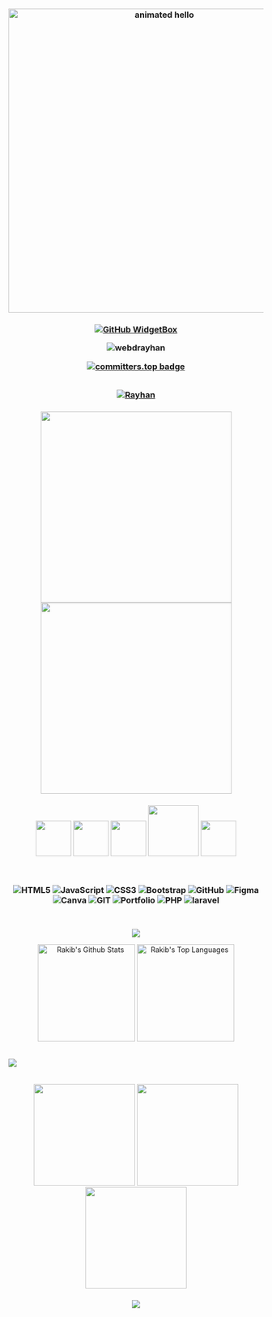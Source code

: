 

<!--
**webdrayhan/webdrayhan** is a ✨ _special_ ✨ repository because its `README.md` (this file) appears on your GitHub profile.

Here are some ideas to get you started:
## Hi there 👋
- 🔭 I’m currently working on ...
- 🌱 I’m currently learning ...
- 👯 I’m looking to collaborate on ...
- 🤔 I’m looking for help with ...
- 💬 Ask me about ...
- 📫 How to reach me: ...
- 😄 Pronouns: ...
- ⚡ Fun fact: ...
-->
<h3 align="center">
<img src="https://github.com/Anmol-Baranwal/Cool-GIFs-For-GitHub/assets/74038190/9be4d344-6782-461a-b5a6-32a07bf7b34e" width="600" alt="animated hello">
</h3>

<!---
<h3 align="center">
  
![](https://capsule-render.vercel.app/api?type=waving&color=gradient&height=100&section=header)

</h3>


- Web Development
<img src="https://github.com/Anmol-Baranwal/Cool-GIFs-For-GitHub/assets/74038190/72903324-cf57-4e90-80a6-ed3c9734e0ed" width="900">

--->
<!---
<img src="https://github.com/Anmol-Baranwal/Cool-GIFs-For-GitHub/assets/74038190/c288471c-be67-4fbb-af44-1c63ee9ed280" />

- Android Developer Challenge
<img src="https://user-images.githubusercontent.com/74038190/215768208-3bf3dda8-eeea-40ee-a58b-f5ac529685bf.gif" width="900">

--->

<!--- JavaScript is the Boss
<img src="https://user-images.githubusercontent.com/74038190/213910845-af37a709-8995-40d6-be59-724526e3c3d7.gif" width="900">
--->

<h3 align="center">


[![GitHub WidgetBox](https://github-widgetbox.vercel.app/api/profile?username=webdrayhan&data=followers,repositories,stars,commits&theme=viridescent&hide_border=true)](https://github.com/Jurredr/github-widgetbox)


<img src="https://komarev.com/ghpvc/?username=webdrayhan&label=Profile%20views&color=0e75b6&style=flat" alt="webdrayhan" />

<br/>

[![committers.top badge](https://user-badge.committers.top/bangladesh/webdrayhan.svg)](https://user-badge.committers.top/bangladesh/webdrayhan)

<br>
 <a href="https://github.com/ryo-ma/github-profile-trophy"><img src="https://github-profile-trophy.vercel.app/?username=webdrayhan&theme=darkmode" alt="Rayhan" /></a>
</h3>



<h3 align="center">


<img src="https://user-images.githubusercontent.com/74038190/225813708-98b745f2-7d22-48cf-9150-083f1b00d6c9.gif" width="377"> <img src="https://github.com/Anmol-Baranwal/Cool-GIFs-For-GitHub/assets/74038190/0c7eb6ed-663b-4ce4-bfbd-18239a38ba1b" width="377">
<!---
[![ReadMe Card](https://github-readme-stats.vercel.app/api/pin/?username=webdrayhan&theme=radical&repo=Rtube.com)](https://github.com/webdrayhan/Rtube.com)
[![ReadMe Card](https://github-readme-stats.vercel.app/api/pin/?username=webdrayhan&theme=radical&repo=RevInt)](https://github.com/webdrayhan/RevInt)
[![ReadMe Card](https://github-readme-stats.vercel.app/api/pin/?username=webdrayhan&theme=radical&repo=Umaaa)](https://github.com/webdrayhan/Umaaa)
[![ReadMe Card](https://github-readme-stats.vercel.app/api/pin/?username=webdrayhan&theme=radical&repo=Tiny-one)](https://github.com/webdrayhan/Tiny-one)
[![ReadMe Card](https://github-readme-stats.vercel.app/api/pin/?username=webdrayhan&theme=radical&repo=Ready)](https://github.com/webdrayhan/Ready/)
--->
</h3>


<h3 align="center">
<p dir="auto">

<!---
<img src="https://user-images.githubusercontent.com/74038190/235294002-8aafea24-3179-45af-91d9-412ad7ff5359.gif" width="100">
<img src="https://user-images.githubusercontent.com/74038190/235294007-de441046-823e-4eff-89bf-d4df52858b65.gif" width="100">
<img src="https://user-images.githubusercontent.com/74038190/235294008-ed8de58b-d4d0-4790-aa81-a39fdc8a1e50.gif" width="100">
<img src="https://user-images.githubusercontent.com/74038190/235294009-98ca7572-795f-4056-b2c1-ccbde3f2982e.gif" width="100">
<img src="https://user-images.githubusercontent.com/74038190/235294016-6556559a-ed58-4ca6-a4c9-c307cbe0b6b7.gif" width="100"> 
<img src="https://user-images.githubusercontent.com/74038190/235294010-ec412ef5-e3da-4efa-b1d4-0ab4d4638755.gif" width="100">
<img src="https://user-images.githubusercontent.com/74038190/235294011-b8074c31-9097-4a65-a594-4151b58743a8.gif" width="100">
<img src="https://user-images.githubusercontent.com/74038190/235294019-40007353-6219-4ec5-b661-b3c35136dd0b.gif" width="100">
--->
<img src="https://user-images.githubusercontent.com/74038190/235294012-0a55e343-37ad-4b0f-924f-c8431d9d2483.gif" width="70">
<img src="https://user-images.githubusercontent.com/74038190/235294013-a33e5c43-a01c-43f6-b44d-a406d8b4ab75.gif" width="70">
<img src="https://user-images.githubusercontent.com/74038190/235294015-47144047-25ab-417c-af1b-6746820a20ff.gif" width="70">
<img src="https://user-images.githubusercontent.com/74038190/235294006-04e22871-2943-4626-9a99-e1d416cbda26.gif" width="100">
<img src="https://github.com/Anmol-Baranwal/Cool-GIFs-For-GitHub/assets/74038190/cc4fe88c-7f7a-41d8-b449-34b7a178c1c6" width="70">

<!---  
<a href="https://www.instagram.com/muraakib" rel="nofollow"><img src="https://img.shields.io/static/v1?message=Instagram&logo=instagram&label=&color=000&logoColor=white&labelColor=&style=for-the-badge" height="25" alt="instagram logo" alt="Instagram" data-canonical-src="https://img.shields.io/badge/Instagram-1877F2?style=for-the-badge&amp;logo=instagram&amp;logoColor=white" style="max-width: 100%;"></a>
<a href="https://webdrayhan.github.io/RevInt/" rel="nofollow"><img src="https://img.shields.io/static/v1?message=Portfolio&logo=portfolio&label=&color=000&logoColor=white&labelColor=&style=for-the-badge" height="25" alt="portfolio logo" alt="Portfolio" data-canonical-src="https://img.shields.io/badge/Portfolio-0077B5?style=for-the-badge&amp;logo=portfolio&amp;logoColor=white" style="max-width: 100%;"></a>
<a href="https://www.linkedin.com/in/webdrayhan" rel="nofollow"><img src="https://img.shields.io/static/v1?message=LinkedIn&logo=linkedin&label=&color=000&logoColor=white&labelColor=&style=for-the-badge" height="25" alt="linkedin logo" alt="Linkedin" data-canonical-src="https://img.shields.io/badge/LinkedIn-0077B5?style=for-the-badge&amp;logo=linkedin&amp;logoColor=white" style="max-width: 100%;"></a>
(https://img.shields.io/badge/bootstrap-%23563D7C.svg?style=for-the-badge&logo=bootstrap&logoColor=white) ![MUI](https://img.shields.io/badge/MUI-%230081CB.svg?style=for-the-badge&logo=material-ui&logoColor=white) ![NPM](https://img.shields.io/badge/NPM-%23000000.svg?style=for-the-badge&logo=npm&logoColor=white) ![NodeJS]
(https://img.shields.io/badge/css3-%231572B6.svg?style=for-the-badge&logo=css3&logoColor=white) ![Firebase](https://img.shields.io/badge/firebase-%23039BE5.svg?style=for-the-badge&logo=firebase) ![Netlify]
(https://img.shields.io/badge/GitHub-%23121011.svg?style=for-the-badge&logo=github&logoColor=white) ![React](https://img.shields.io/badge/react-%2320232a.svg?style=for-the-badge&logo=react&logoColor=%2361DAFB) ![React Router](https://img.shields.io/badge/React_Router-CA4245?style=for-the-badge&logo=react-router&logoColor=white) ![Redux](https://img.shields.io/badge/redux-%23593d88.svg?style=for-the-badge&logo=redux&logoColor=white) ![TailwindCSS]

<br/>
<br/>
<br/>
<h3 align="center">Support:</h3>
<p align="center">
<a align='center' href="https://patreon.com/webdrayhan"> <img align="center" src="https://cdn.buymeacoffee.com/buttons/v2/default-yellow.png" height="50" width="210" alt="its webdrayhan" /></a>
</p>
--->
</p>
<br/>

![HTML5](https://img.shields.io/badge/html5-%23E34F26.svg?style=for-the-badge&logo=html5&logoColor=white) ![JavaScript](https://img.shields.io/badge/javascript-%23323330.svg?style=for-the-badge&logo=javascript&logoColor=%23F7DF1E) ![CSS3](https://img.shields.io/badge/netlify-%23000000.svg?style=for-the-badge&logo=netlify&logoColor=#00C7B7) ![Bootstrap](https://img.shields.io/badge/node.js-6DA55F?style=for-the-badge&logo=node.js&logoColor=white) ![GitHub](https://img.shields.io/badge/tailwindcss-%2338B2AC.svg?style=for-the-badge&logo=tailwind-css&logoColor=white) 	![Figma](https://img.shields.io/badge/figma-%23F24E1E.svg?style=for-the-badge&logo=figma&logoColor=white) ![Canva](https://img.shields.io/badge/Canva-%2300C4CC.svg?style=for-the-badge&logo=Canva&logoColor=white) ![GIT](https://img.shields.io/badge/Git-fc6d26?style=for-the-badge&logo=git&logoColor=white) ![Portfolio](https://img.shields.io/badge/Portfolio-%23000000.svg?style=for-the-badge&logo=firefox&logoColor=#FF7139) ![PHP](https://img.shields.io/badge/PHP-black?style=for-the-badge&logo=php&logoColor=%23777BB4&logoSize=auto) ![laravel](https://img.shields.io/badge/LARAVEL-black?style=for-the-badge&logo=laravel&logoColor=%23FF2D20&logoSize=auto) 



</h3>
<br/>

<p align="center">
  <img align="center" src="https://github-readme-streak-stats.herokuapp.com/?user=webdrayhan&theme=radical"/>
</p>
<p align="center">
   <a href="https://github.com/webdrayhan/github-readme-stats"><img alt="Rakib's Github Stats" src="https://denvercoder1-github-readme-stats.vercel.app/api/?username=webdrayhan&show_icons=true&include_all_commits=true&count_private=true&theme=radical" height="192px"/></a>
   <a href="https://github.com/webdrayhan/github-readme-stats"><img alt="Rakib's Top Languages" src="https://denvercoder1-github-readme-stats.vercel.app/api/top-langs/?username=webdrayhan&theme=radical&langs_count=8&layout=compact" height="192px"/></a>
</p>

<br />

<img src="https://github.com/Anmol-Baranwal/Cool-GIFs-For-GitHub/assets/74038190/d48893bd-0757-481c-8d7e-ba3e163feae7" />
<!---
<a href="https://github.com/webdrayhan/github-readme-activity-graph"><img alt="Rakib's Activity Graph" src="https://github-readme-activity-graph.vercel.app/graph/?username=webdrayhan&theme=radical" /></a>
--->
<br />
<!---
<h3 align="center">
  
![](https://quotes-github-readme.vercel.app/api?type=vetical&theme=nautilus)

</h3>
--->
<br/>
<!---<div align="center">
<a href="https://github.com/webdrayhan" target="_blank">
<img src=https://img.shields.io/badge/github-%2324292e.svg?&style=for-the-badge&logo=github&logoColor=white alt=github style="margin-bottom: 5px;" />
</a>
</div> --->
<br/>


<div align="center">
  <img src="https://user-images.githubusercontent.com/74038190/213866269-5d00981c-7c98-46d7-8a8e-16f462f15227.gif" width="200" />
  <img src="https://user-images.githubusercontent.com/74038190/213866269-5d00981c-7c98-46d7-8a8e-16f462f15227.gif" width="200" />
  <img src="https://user-images.githubusercontent.com/74038190/213866269-5d00981c-7c98-46d7-8a8e-16f462f15227.gif" width="200" />
</div>

<h3 align="center">
  
![](https://capsule-render.vercel.app/api?type=waving&color=gradient&height=100&section=footer)

</h3>
